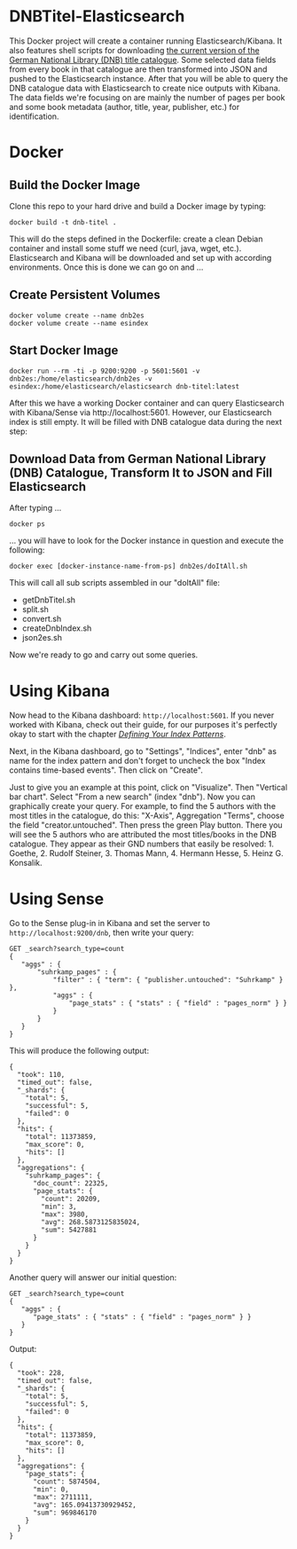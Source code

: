 # DNBTitel-Elasticsearch
This Docker project will create a container running Elasticsearch/Kibana. It also features shell scripts for downloading [the current version of the German National Library (DNB) title catalogue](http://datendienst.dnb.de/cgi-bin/mabit.pl?userID=opendata&pass=opendata&cmd=login). Some selected data fields from every book in that catalogue are then transformed into JSON and pushed to the Elasticsearch instance. After that you will be able to query the DNB catalogue data with Elasticsearch to create nice outputs with Kibana. The data fields we're focusing on are mainly the number of pages per book and some book metadata (author, title, year, publisher, etc.) for identification.

# Docker

## Build the Docker Image

Clone this repo to your hard drive and build a Docker image by typing: 

    docker build -t dnb-titel .

This will do the steps defined in the Dockerfile: create a clean Debian container and install some stuff we need (curl, java, wget, etc.). Elasticsearch and Kibana will be downloaded and set up with according environments. Once this is done we can go on and …

## Create Persistent Volumes

    docker volume create --name dnb2es
    docker volume create --name esindex

## Start Docker Image

    docker run --rm -ti -p 9200:9200 -p 5601:5601 -v dnb2es:/home/elasticsearch/dnb2es -v esindex:/home/elasticsearch/elasticsearch dnb-titel:latest

After this we have a working Docker container and can query Elasticsearch with Kibana/Sense via http://localhost:5601. However, our Elasticsearch index is still empty. It will be filled with DNB catalogue data during the next step:

## Download Data from German National Library (DNB) Catalogue, Transform It to JSON and Fill Elasticsearch

After typing …

    docker ps

… you will have to look for the Docker instance in question and execute the following:

    docker exec [docker-instance-name-from-ps] dnb2es/doItAll.sh

This will call all sub scripts assembled in our "doItAll" file:
 * getDnbTitel.sh
 * split.sh
 * convert.sh
 * createDnbIndex.sh
 * json2es.sh

Now we're ready to go and carry out some queries.

# Using Kibana

Now head to the Kibana dashboard: `http://localhost:5601`. If you never worked with Kibana, check out their guide, for our purposes it's perfectly okay to start with the chapter *[Defining Your Index Patterns](https://www.elastic.co/guide/en/kibana/4.3/tutorial-define-index.html)*.

Next, in the Kibana dashboard, go to "Settings", "Indices", enter "dnb" as name for the index pattern and don't forget to uncheck the box "Index contains time-based events". Then click on "Create".

Just to give you an example at this point, click on "Visualize". Then "Vertical bar chart". Select "From a new search" (index "dnb"). Now you can graphically create your query. For example, to find the 5 authors with the most titles in the catalogue, do this: "X-Axis", Aggregation "Terms", choose the field "creator.untouched". Then press the green Play button. There you will see the 5 authors who are attributed the most titles/books in the DNB catalogue. They appear as their GND numbers that easily be resolved: 1. Goethe, 2. Rudolf Steiner, 3. Thomas Mann, 4. Hermann Hesse, 5. Heinz G. Konsalik.

# Using Sense

Go to the Sense plug-in in Kibana and set the server to `http://localhost:9200/dnb`, then write your query:

    GET _search?search_type=count
    {
       "aggs" : {
           "suhrkamp_pages" : {
               "filter" : { "term": { "publisher.untouched": "Suhrkamp" } },
               "aggs" : {
                   "page_stats" : { "stats" : { "field" : "pages_norm" } }
               }
           }
       }
    }

This will produce the following output:

    {
      "took": 110,
      "timed_out": false,
      "_shards": {
        "total": 5,
        "successful": 5,
        "failed": 0
      },
      "hits": {
        "total": 11373859,
        "max_score": 0,
        "hits": []
      },
      "aggregations": {
        "suhrkamp_pages": {
          "doc_count": 22325,
          "page_stats": {
            "count": 20209,
            "min": 3,
            "max": 3980,
            "avg": 268.5873125835024,
            "sum": 5427881
          }
        }
      }
    }

Another query will answer our initial question:

    GET _search?search_type=count
    {
       "aggs" : {
          "page_stats" : { "stats" : { "field" : "pages_norm" } }
       }
    }

Output:

    {
      "took": 228,
      "timed_out": false,
      "_shards": {
        "total": 5,
        "successful": 5,
        "failed": 0
      },
      "hits": {
        "total": 11373859,
        "max_score": 0,
        "hits": []
      },
      "aggregations": {
        "page_stats": {
          "count": 5874504,
          "min": 0,
          "max": 2711111,
          "avg": 165.09413730929452,
          "sum": 969846170
        }
      }
    }


